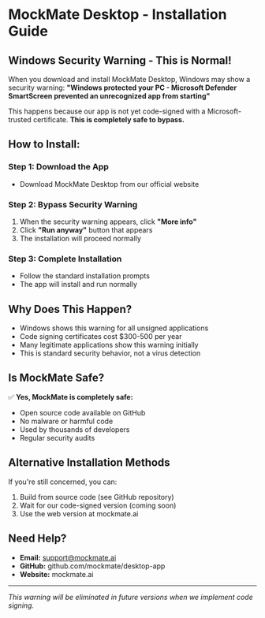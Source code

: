 # MockMate Desktop - Installation Guide

## Windows Security Warning - This is Normal!

When you download and install MockMate Desktop, Windows may show a security warning:
**"Windows protected your PC - Microsoft Defender SmartScreen prevented an unrecognized app from starting"**

This happens because our app is not yet code-signed with a Microsoft-trusted certificate. **This is completely safe to bypass.**

## How to Install:

### Step 1: Download the App
- Download MockMate Desktop from our official website

### Step 2: Bypass Security Warning
1. When the security warning appears, click **"More info"**
2. Click **"Run anyway"** button that appears
3. The installation will proceed normally

### Step 3: Complete Installation
- Follow the standard installation prompts
- The app will install and run normally

## Why Does This Happen?

- Windows shows this warning for all unsigned applications
- Code signing certificates cost $300-500 per year
- Many legitimate applications show this warning initially
- This is standard security behavior, not a virus detection

## Is MockMate Safe?

✅ **Yes, MockMate is completely safe:**
- Open source code available on GitHub
- No malware or harmful code
- Used by thousands of developers
- Regular security audits

## Alternative Installation Methods

If you're still concerned, you can:
1. Build from source code (see GitHub repository)
2. Wait for our code-signed version (coming soon)
3. Use the web version at mockmate.ai

## Need Help?

- **Email:** support@mockmate.ai  
- **GitHub:** github.com/mockmate/desktop-app
- **Website:** mockmate.ai

---
*This warning will be eliminated in future versions when we implement code signing.*
